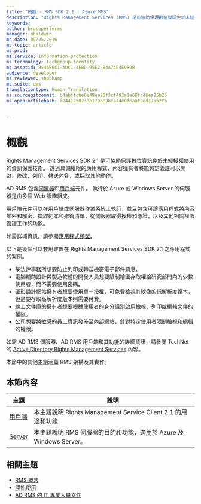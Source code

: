 ```yaml
---
title: "概觀 - RMS SDK 2.1 | Azure RMS"
description: "Rights Management Services (RMS) 是可協助保護數位資訊免於未經授權使用的資訊保護技術。"
keywords: 
author: bruceperlerms
manager: mbaldwin
ms.date: 09/25/2016
ms.topic: article
ms.prod: 
ms.service: information-protection
ms.technology: techgroup-identity
ms.assetid: B546B6C1-ADC1-4EBD-95E2-B4A74E4E980B
audience: developer
ms.reviewer: shubhamp
ms.suite: ems
translationtype: Human Translation
ms.sourcegitcommit: b4abffcbe6e49ea25f3cf493a1e68fcd6ea25b26
ms.openlocfilehash: 82441858230e179a08bfa74e0f6aaf9ed17a62fb


---
```


# 概觀

Rights Management Services SDK 2.1 是可協助保護數位資訊免於未經授權使用的資訊保護技術。 透過具備權限的應用程式，內容擁有者將能夠定義誰可以開啟、修改、列印、轉送內容，或採取其他動作。

AD RMS 包含[伺服器](ad-rms-server.md)和[用戶端](ad-rms-client.md)元件。 執行於 Azure 或 Windows Server 的伺服器是由多個 Web 服務組成。

[用戶端](ad-rms-client.md)元件可以在用戶端或伺服器作業系統上執行，並且包含可讓應用程式將內容加密和解密、擷取範本和撤銷清單，從伺服器取得授權和憑證，以及其他相關權限管理工作的功能。

如需詳細資訊，請參閱[應用程式類型](application-types.md)。

以下是幾個可以套用建置在 Rights Management Services SDK 2.1 之應用程式的案例。

-   某法律事務所想要防止列印或轉送機密電子郵件訊息。
-   電腦輔助設計與製造軟體的開發人員想要限制繪圖存取權給研究部門內的少數使用者，而不需要使用密碼。
-   圖形設計網站擁有者想要使用單一授權，可免費檢視其映像的低解析度複本，但是要存取高解析度版本則需要付費。
-   線上文件庫的擁有者想要根據使用者的身分識別啟用檢視、列印或編輯文件的權限。
-   公司想要將敏感的員工資訊發佈至內部網站，針對特定使用者限制檢視和編輯的權限。

如需 AD RMS 伺服器、AD RMS 用戶端和其功能的詳細資訊，請參閱 TechNet 的 [Active Directory Rights Management Services](https://TechNet.Microsoft.Com/library/cc771234.aspx) 內容。

本節中的其他主題涵蓋 RMS 架構及其實作。

## 本節內容

| 主題 | 說明 |
|-------|-------------|
|[用戶端](ad-rms-client.md) |本主題說明 Rights Management Service Client 2.1 的用途和功能 |
|[Server](ad-rms-server.md) | 本主題說明 RMS 伺服器的目的和功能，適用於 Azure 及 Windows Server。|


## 相關主題

* [RMS 概念](application-types.md)
* [開始使用](getting-started-with-ad-rms-2-0.md)
* [AD RMS 的 IT 專業人員文件](https://TechNet.Microsoft.Com/en-us/library/cc771234.aspx)
 

 



<!--HONumber=Oct16_HO1-->


